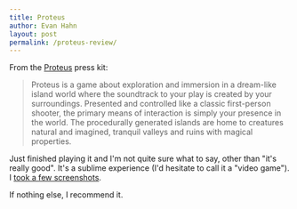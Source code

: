 ```yaml
---
title: Proteus
author: Evan Hahn
layout: post
permalink: /proteus-review/
---
```

From the [Proteus](http://www.visitproteus.com/) press kit:

> Proteus is a game about exploration and immersion in a dream-like island world where the soundtrack to your play is created by your surroundings. Presented and controlled like a classic first-person shooter, the primary means of interaction is simply your presence in the world. The procedurally generated islands are home to creatures natural and imagined, tranquil valleys and ruins with magical properties.

Just finished playing it and I'm not quite sure what to say, other than "it's really good". It's a sublime experience (I'd hesitate to call it a "video game"). I [took a few screenshots](http://evanhahn.com/random/proteus-screenshots/).

If nothing else, I recommend it.
